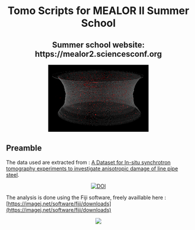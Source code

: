 <h1 align="center"> Tomo Scripts for MEALOR II Summer School </h1>
<h2 align="center"> Summer school website: https://mealor2.sciencesconf.org </h2>
<p align="center">
  <img src="SEGMENTATION/3DView_NT4_L_Step_01.png" />
</p>

## Preamble

The data used are extracted from : [A Dataset for In-situ synchrotron tomography experiments to investigate anisotropic damage of line pipe steel](https://zenodo.org/record/3528199#.ZHb2OoTP02w).

<p align="center">
    <a href="https://doi.org/10.5281/zenodo.3528199"><img src="https://zenodo.org/badge/DOI/10.5281/zenodo.3528199.svg" alt="DOI"></a>
</p>



The analysis is done using the Fiji software, freely availlable here : [https://imagej.net/software/fiji/downloads](https://imagej.net/software/fiji/downloads)

<p align="center">
    <img src="https://imagej.net/media/icons/fiji.svg" style="width=100px;"/>
</p>
